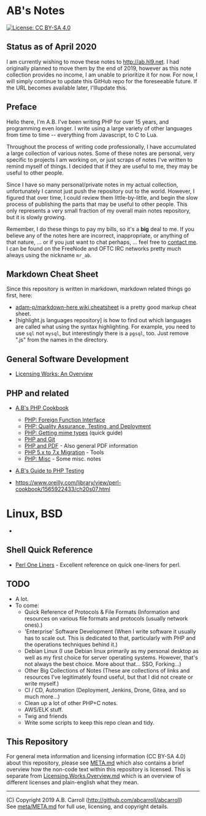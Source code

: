 # AB's Notes

[![License: CC BY-SA 4.0](https://img.shields.io/badge/License-CC%20BY--SA%204.0-lightgrey.svg)](https://creativecommons.org/licenses/by-sa/4.0/)

## Status as of April 2020

I am currently wishing to move these notes to <a href="https://ab.hl9.net">http://ab.hl9.net</a>.  I had originally planned to move them by the end of 2019, however as this note collection provides no income, I am unable to prioritize it for now.  For now, I will simply continue to update this GitHub repo for the foreseeable future.  If the URL becomes available later, I'lllupdate this.

## Preface

Hello there, I'm A.B.  I've been writing PHP for over 15 years, and programming even longer.  I write using a large variety 
of other languages from time to time -- everything from Javascript, to C to Lua.

Throughout the process of writing code professionally, I have accumulated a large collection of various notes.  Some of these notes are personal, very specific
to projects I am working on, or just scraps of notes I've written to remind myself of things.  I decided that if they are useful to me, they may be useful to 
other people.

Since I have so many personal/private notes in my actual collection, unfortunately I cannot just push the repository out to the world.  However, I figured that
over time, I could review them little-by-little, and begin the slow process of publishing the parts that may be useful to other people.  This only represents
a very small fraction of my overall main notes repository, but it is slowly growing.

Remember, I do these things to pay my bills, so it's a **big** deal to me.  If you believe any of the notes here are incorrect, inappropriate, or anything of that
nature, ... or if you just want to chat perhaps, ... feel free to [contact me](CONTACT.md).  I can be found on the FreeNode and OFTC IRC networks pretty much
always using the nickname `mr_ab`.

## Markdown Cheat Sheet

Since this repository is written in markdown, markdown related things go first, here:

 - [adam-p/markdown-here wiki cheatsheet] is a pretty good markup cheat sheet.
 - [highlight.js languages repository] is how to find out which languages are called what using the syntax highlighting.
 For example, you need to use `sql` not `mysql`, but interestingly there is a `pgsql`, too.  Just remove ".js" from the 
 names in the directory.

## General Software Development

 - [Licensing Works: An Overview](Licensing.Works.Overview.md)

## PHP and related

 - [A.B's PHP Cookbook](PHP.Cookbook.md)
   - [PHP: Foreign Function Interface](php/foreign-function-interface-ffi.md)
   - [PHP: Quality Assurance, Testing, and Deployment](php/quality-assurance-testing-deployment.md)
   - [PHP: Getting mime types](php/getting-mime-types-mime-magic.md) (quick guide)
   - [PHP and Git](php/git.md)
   - [PHP and PDF](php/pdf.md) - Also general PDF information
   - [PHP 5.x to 7.x Migration](php/php5-to-php7.md) - Tools
   - [PHP: Misc](php/php-misc.md) - Some misc. notes
   
 - [A.B's Guide to PHP Testing](PHP.Testing.md)

 - https://www.oreilly.com/library/view/perl-cookbook/1565922433/ch20s07.html

# Linux, BSD

 - 


## Shell Quick Reference

 - [Perl One Liners](https://www.rexegg.com/regex-perl-one-liners.html) - Excellent reference on quick one-liners for perl.



## TODO

 - A lot.  
 - To come:
   - Quick Reference of Protocols & File Formats (Information and resources on various file formats and protocols (usually network ones).)
   - 'Enterprise' Software Development (When I write software it usually has to scale out.  This is dedicated to that, particularly with PHP and the operations techniques behind it.) 
   - Debian Linux (I use Debian linux primarily as my personal desktop as well as my first choice for server operating systems.  However, that's not always the best choice.  More about that... SSO, Forking...)
   - Other Big Collections of Notes (These are collections of links and resources I've legitimately found useful, but that I did not create or write myself.)
   - CI / CD, Automation (Deployment, Jenkins, Drone, Gitea, and so much more...)
   - Clean up a lot of other PHP+C notes.
   - AWS/ELK stuff.
   - Twig and friends
   - Write some scripts to keep this repo clean and tidy.
   

## This Repository

For general meta information and licensing information (CC BY-SA 4.0) about this repository, please see [META.md] which
also contains a brief overview how the non-code text within this repository is licensed.  This is separate from 
[Licensing.Works.Overview.md] which is an overview of different licenses and plain-english what they mean.

[Licensing.Works.Overview.md]: Licensing.Works.Overview.md

---
(C) Copyright 2019 A.B. Carroll (http://github.com/abcarroll/abcarroll)  \
See [meta/META.md](meta/META.md) for full use, licensing, and copyright details.

[adam-p/markdown-here wiki cheatsheet]: https://github.com/adam-p/markdown-here/wiki/Markdown-Cheatsheet

[META.md]: meta/META.md
